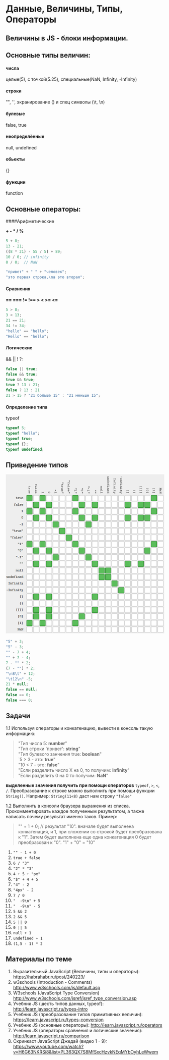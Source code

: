 # Данные, Величины, Типы, Операторы

## Величины в JS - блоки информации.

## Основные типы величин:        
#### числа

целые(5), с точкой(5.25), специальные(NaN, Infinity, -Infinity)

#### строки

 "", '', экранирование (\) и спец символы (\t, \n)
 
#### булевые

false, true

#### неопределённые
 
null, undefined 

#### обьекты

{}

#### функции

function

## Основные операторы:
   
####Арифметические

**+ - * / %**

```javascript
5 + 8;
13 - 21;
((8 * 21) - 55 / 5) + 89;
10 / 0; // infinity
0 / 0;  // NaN
```

```javascript
"привет" + " " + "человек";
"это первая строка,\nа это вторая";
```

#### Сравнения

**== === != !== > < >= <=**

```javascript
5 > 8;
3 < 13;
21 == 21;
34 != 34;
"hello" == "hello";
"Hello" == "hello";
```

#### Логические

&& || ! ?:

```javascript
false || true;
false && true;
true && true;
true ? 13 : 21;
false ? 13 : 21
21 > 15 ? "21 больше 15" : "21 меньше 15";
```

#### Определение типа

typeof  

```javascript
typeof 5;
typeof "hello";
typeof true;
typeof {};
typeof undefined;
```
      
## Приведение типов

![coercion](https://github.com/megarocks/js_courses/blob/master/course_2/class_01/coercion2.png)

```javascript
"5" + 3;
"5" - 3;
"" - 7 + 4;
"" + 7 - 4;
7 - "" * 2;
(7 - "") * 2;
"\n8\t" + 12;
"\t12\n" -5;
21 * null;
false == null;
false == 0;
false === 0;
```

## Задачи

1.1 Используя операторы и конкатенацию, вывести в консоль такую информацию:
> "Тип числа 5: **number**"  
"Тип строки 'привет': **string**"  
"Тип булевого занчения true: **boolean**"  
`5 > 3 - это: **true**"  
"10 < 7 - это: **false**"  
"Если разделить число X на 0, то получим: **Infinity**"  
"Если разделить 0 на 0 то получим: **NaN**"
  
  **выделенные значения получить при помощи операторов** `typeof`, `>`, `<`, `/`. 
  Преобразование к строке можно выполнить при помощи функции `String()`. Например: `String(11<8)` даст нам строку `"false"`

1.2 Выполнить в консоли браузера выражения из списка. Прокомментировать каждое полученным результатом,
 а также написать почему результат именно таков. Пример:
> "" + 1 + 0; // результат "10". вначале будет выполнена конкатенация, и 1, при сложении со строкой будет преобразована к "1". Затем будет выполнена еще одна конкатенация 0 будет преобразован к "0". "1" + "0" = "10"

  1. `"" - 1 + 0`
  1. `true + false`
  1. `6 / "3"`
  1. `"2" * "3"`
  1. `4 + 5 + "px"`
  1. `"$" + 4 + 5 `
  1. `"4" - 2 `
  1. `"4px" - 2 `
  1. `7 / 0 `
  1. `"  -9\n" + 5`
  1. `"  -9\n" - 5`
  1. `5 && 2 `
  1. `2 && 5 `
  1. `5 || 0 `
  1. `0 || 5`
  1. `null + 1`
  1. `undefined + 1`
  1. `(1,5 - 1) * 2`


## Материалы по теме

1. Выразительный JavaScript (Величины, типы и операторы): https://habrahabr.ru/post/240223/
2. w3schools (Introduction - Comments) http://www.w3schools.com/js/default.asp
2. W3schools (JavaScript Type Conversion) http://www.w3schools.com/jsref/jsref_type_conversion.asp
2. Учебник JS (шесть типов данных, typeof): http://learn.javascript.ru/types-intro
2. Учебник JS (преобразование типов примитивных величин): https://learn.javascript.ru/types-conversion  
2. Учебник JS (основные операторы): http://learn.javascript.ru/operators
2. Учебник JS (операторы сравнения и логические значения): http://learn.javascript.ru/comparison
3. Скринкаст JavaScript Джедай (видео 1 - 9): https://www.youtube.com/watch?v=H6G63NKRSi8&list=PL363QX7S8MfSxcHzvkNEqMYbOyhLeWwem
 
 

